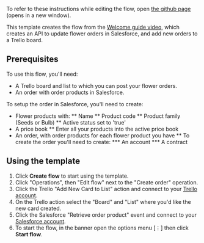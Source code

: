 To refer to these instructions while editing the flow, open [the github page](https://github.com/ot4i/app-connect-templates/blob/master/resources/markdown/Welcome%20guide%20part%204%20-%20Flower%20order%20API_instructions.md) (opens in a new window).

This template creates the flow from the [Welcome guide video](https://www.youtube.com/watch?v=4m4lS5b8Xlw&list=PLzpeuWUENMK2Q77xr7QkvLxU5YxOJxVSH), which creates an API to update flower orders in Salesforce, and add new orders to a Trello board.

## Prerequisites

To use this flow, you'll need:
* A Trello board and list to which you can post your flower orders.
* An order with order products in Salesforce.

To setup the order in Salesforce, you'll need to create:
* Flower products with:
** Name
** Product code
** Product family (Seeds or Bulb)
** Active status set to 'true'
* A price book
** Enter all your products into the active price book
* An order, with order products for each flower product you have
** To create the order you'll need to create:
*** An account
*** A contract

## Using the template

1. Click **Create flow** to start using the template.
1. Click "Operations", then "Edit flow" next to the "Create order" operation.
1. Click the Trello "Add New Card to List" action and connect to your [Trello account](https://developer.ibm.com/integration/docs/app-connect/how-to-guides-for-apps/use-ibm-app-connect-trello/).
1. On the Trello action select the "Board" and "List" where you'd like the new card created.
1. Click the Salesforce "Retrieve order product" event and connect to your [Salesforce account](https://developer.ibm.com/integration/docs/app-connect/how-to-guides-for-apps/use-ibm-app-connect-salesforce/).
1. To start the flow, in the banner open the options menu [&#8942;] then click **Start flow**.
